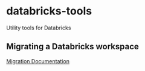 # databricks-tools
Utility tools for Databricks

## Migrating a Databricks workspace
[Migration Documentation](./Migration.md)
